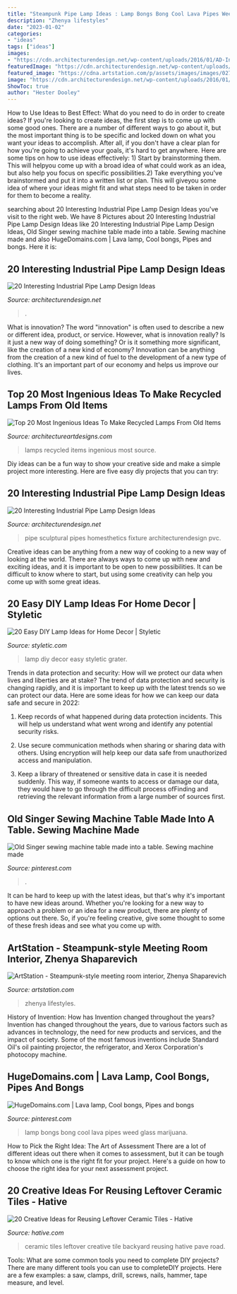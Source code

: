 ```yaml
---
title: "Steampunk Pipe Lamp Ideas : Lamp Bongs Bong Cool Lava Pipes Weed Glass Marijuana"
description: "Zhenya lifestyles"
date: "2023-01-02"
categories:
- "ideas"
tags: ["ideas"]
images:
- "https://cdn.architecturendesign.net/wp-content/uploads/2016/01/AD-Interesting-Industrial-Pipe-Lamp-Design-Ideas-07.jpg"
featuredImage: "https://cdn.architecturendesign.net/wp-content/uploads/2016/01/AD-Interesting-Industrial-Pipe-Lamp-Design-Ideas-07.jpg"
featured_image: "https://cdna.artstation.com/p/assets/images/images/027/581/576/large/zhenya-shaparevich-steampunk.jpg?1591937889"
image: "https://cdn.architecturendesign.net/wp-content/uploads/2016/01/AD-Interesting-Industrial-Pipe-Lamp-Design-Ideas-03.jpg"
ShowToc: true
author: "Hester Dooley"
---
```



How to Use Ideas to Best Effect: What do you need to do in order to create ideas?
If you're looking to create ideas, the first step is to come up with some good ones. There are a number of different ways to go about it, but the most important thing is to be specific and locked down on what you want your ideas to accomplish. After all, if you don't have a clear plan for how you're going to achieve your goals, it's hard to get anywhere. Here are some tips on how to use ideas effectively: 1) Start by brainstorming them. This will helpyou come up with a broad idea of what could work as an idea, but also help you focus on specific possibilities.2) Take everything you've brainstormed and put it into a written list or plan. This will giveyou some idea of where your ideas might fit and what steps need to be taken in order for them to become a reality.

	

		
searching about 20 Interesting Industrial Pipe Lamp Design Ideas you've visit to the right web. We have 8 Pictures about 20 Interesting Industrial Pipe Lamp Design Ideas like 20 Interesting Industrial Pipe Lamp Design Ideas, Old Singer sewing machine table made into a table. Sewing machine made and also HugeDomains.com | Lava lamp, Cool bongs, Pipes and bongs. Here it is:
		
    
## 20 Interesting Industrial Pipe Lamp Design Ideas

<img loading=lazy src="https://cdn.architecturendesign.net/wp-content/uploads/2016/01/AD-Interesting-Industrial-Pipe-Lamp-Design-Ideas-07.jpg" onerror="this.onerror=null;this.src='https://tse2.mm.bing.net/th?id=OIP.SXdFigeBDenQc_14FFYopAHaNK&amp;pid=15.1';" alt="20 Interesting Industrial Pipe Lamp Design Ideas">

_Source: architecturendesign.net_

>. 

	

What is innovation?
The word "innovation" is often used to describe a new or different idea, product, or service. However, what is innovation really? Is it just a new way of doing something? Or is it something more significant, like the creation of a new kind of economy?
Innovation can be anything from the creation of a new kind of fuel to the development of a new type of clothing. It's an important part of our economy and helps us improve our lives.

    
## Top 20 Most Ingenious Ideas To Make Recycled Lamps From Old Items

<img loading=lazy src="https://www.architectureartdesigns.com/wp-content/uploads/2016/04/11-1.jpg" onerror="this.onerror=null;this.src='https://tse2.mm.bing.net/th?id=OIP.yjt_eZvWeiCgRTDmJzokwgHaLH&amp;pid=15.1';" alt="Top 20 Most Ingenious Ideas To Make Recycled Lamps From Old Items">

_Source: architectureartdesigns.com_

>lamps recycled items ingenious most source. 

	

Diy ideas can be a fun way to show your creative side and make a simple project more interesting. Here are five easy diy projects that you can try: 

    
## 20 Interesting Industrial Pipe Lamp Design Ideas

<img loading=lazy src="https://cdn.architecturendesign.net/wp-content/uploads/2016/01/AD-Interesting-Industrial-Pipe-Lamp-Design-Ideas-03.jpg" onerror="this.onerror=null;this.src='https://tse3.mm.bing.net/th?id=OIP.hWfh0AlIk7Zyoylp3hWbXAHaI7&amp;pid=15.1';" alt="20 Interesting Industrial Pipe Lamp Design Ideas">

_Source: architecturendesign.net_

>pipe sculptural pipes homesthetics fixture architecturendesign pvc. 

	

Creative ideas can be anything from a new way of cooking to a new way of looking at the world. There are always ways to come up with new and exciting ideas, and it is important to be open to new possibilities. It can be difficult to know where to start, but using some creativity can help you come up with some great ideas.

    
## 20 Easy DIY Lamp Ideas For Home Decor | Styletic

<img loading=lazy src="https://styletic.com/wp-content/uploads/2018/01/lamp-ideas/14-lamp-ideas-diy.jpg" onerror="this.onerror=null;this.src='https://tse2.mm.bing.net/th?id=OIP.nZ4pKteMmx5C6cWUiPkpXwHaZe&amp;pid=15.1';" alt="20 Easy DIY Lamp Ideas for Home Decor | Styletic">

_Source: styletic.com_

>lamp diy decor easy styletic grater. 

	

Trends in data protection and security: How will we protect our data when lives and liberties are at stake?
The trend of data protection and security is changing rapidly, and it is important to keep up with the latest trends so we can protect our data. Here are some ideas for how we can keep our data safe and secure in 2022:
1. Keep records of what happened during data protection incidents. This will help us understand what went wrong and identify any potential security risks.

2. Use secure communication methods when sharing or sharing data with others. Using encryption will help keep our data safe from unauthorized access and manipulation.

3. Keep a library of threatened or sensitive data in case it is needed suddenly. This way, if someone wants to access or damage our data, they would have to go through the difficult process ofFinding and retrieving the relevant information from a large number of sources first.


    
## Old Singer Sewing Machine Table Made Into A Table. Sewing Machine Made

<img loading=lazy src="https://i.pinimg.com/originals/9e/2a/50/9e2a506c74a6c03dfd0ba08552fdb6fd.jpg" onerror="this.onerror=null;this.src='https://tse2.mm.bing.net/th?id=OIP.qE_D54IqAyZfpxTWqZmKTwHaJ4&amp;pid=15.1';" alt="Old Singer sewing machine table made into a table. Sewing machine made">

_Source: pinterest.com_

>. 

	

It can be hard to keep up with the latest ideas, but that's why it's important to have new ideas around. Whether you're looking for a new way to approach a problem or an idea for a new product, there are plenty of options out there. So, if you're feeling creative, give some thought to some of these fresh ideas and see what you come up with.

    
## ArtStation - Steampunk-style Meeting Room Interior, Zhenya Shaparevich

<img loading=lazy src="https://cdna.artstation.com/p/assets/images/images/027/581/576/large/zhenya-shaparevich-steampunk.jpg?1591937889" onerror="this.onerror=null;this.src='https://tse1.mm.bing.net/th?id=OIP.2ATtnyWMpXwKCmjqODAixwHaFN&amp;pid=15.1';" alt="ArtStation - Steampunk-style meeting room interior, Zhenya Shaparevich">

_Source: artstation.com_

>zhenya lifestyles. 

	

History of Invention: How has Invention changed throughout the years?
Invention has changed throughout the years, due to various factors such as advances in technology, the need for new products and services, and the impact of society. Some of the most famous inventions include Standard Oil's oil painting projector, the refrigerator, and Xerox Corporation's photocopy machine.

    
## HugeDomains.com | Lava Lamp, Cool Bongs, Pipes And Bongs

<img loading=lazy src="https://i.pinimg.com/736x/99/ef/87/99ef87261ceb3bf2aebd6b2fda7642f0.jpg" onerror="this.onerror=null;this.src='https://tse3.mm.bing.net/th?id=OIP.v2VaaclIZxDqCJOa4btcJwHaJ3&amp;pid=15.1';" alt="HugeDomains.com | Lava lamp, Cool bongs, Pipes and bongs">

_Source: pinterest.com_

>lamp bongs bong cool lava pipes weed glass marijuana. 

	

How to Pick the Right Idea: The Art of Assessment
There are a lot of different ideas out there when it comes to assessment, but it can be tough to know which one is the right fit for your project. Here's a guide on how to choose the right idea for your next assessment project.

    
## 20 Creative Ideas For Reusing Leftover Ceramic Tiles - Hative

<img loading=lazy src="https://hative.com/wp-content/uploads/2015/05/ceramic-tile-ideas/13-ceramic-tile-ideas.jpg" onerror="this.onerror=null;this.src='https://tse3.mm.bing.net/th?id=OIP.TjStY31gKHJ3rxA9ZHUn0wHaJ4&amp;pid=15.1';" alt="20 Creative Ideas for Reusing Leftover Ceramic Tiles - Hative">

_Source: hative.com_

>ceramic tiles leftover creative tile backyard reusing hative pave road. 

	

Tools: What are some common tools you need to complete DIY projects?
There are many different tools you can use to completeDIY projects. Here are a few examples: a saw, clamps, drill, screws, nails, hammer, tape measure, and level.

